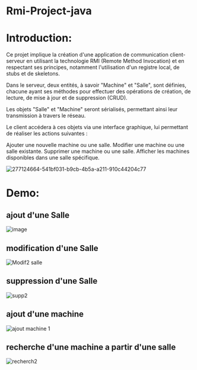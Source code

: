 # Rmi-Project-java

# Introduction:

Ce projet implique la création d'une application de communication client-serveur en utilisant la technologie RMI (Remote Method Invocation) et en respectant ses principes, notamment l'utilisation d'un registre local, de stubs et de skeletons.

Dans le serveur, deux entités, à savoir "Machine" et "Salle", sont définies, chacune ayant ses méthodes pour effectuer des opérations de création, de lecture, de mise à jour et de suppression (CRUD).

Les objets "Salle" et "Machine" seront sérialisés, permettant ainsi leur transmission à travers le réseau.

Le client accédera à ces objets via une interface graphique, lui permettant de réaliser les actions suivantes :

Ajouter une nouvelle machine ou une salle.
Modifier une machine ou une salle existante.
Supprimer une machine ou une salle.
Afficher les machines disponibles dans une salle spécifique.

![277124664-541bf031-b9cb-4b5a-a211-910c44204c77](https://github.com/HIND20001/Rmi-Project-java/assets/86012128/4cb2b6ed-5880-4352-b615-8cadf9372fd4)




# Demo:
 ## ajout d'une Salle
 ![image](https://github.com/HIND20001/Rmi-Project-java/assets/86012128/7bb48cac-d3a3-4544-a76f-dc446c054a8b)
   ## modification d'une Salle
   ![Modif2 salle](https://github.com/HIND20001/Rmi-Project-java/assets/86012128/f5b90d80-1507-4ccb-a716-afb0ab96ce7d)
   ## suppression d'une Salle
   ![supp2](https://github.com/HIND20001/Rmi-Project-java/assets/86012128/daa0e228-35d9-4c8b-8bad-d76571f5aa46)

 ## ajout d'une machine
 ![ajout machine 1](https://github.com/HIND20001/Rmi-Project-java/assets/86012128/befef760-3f6c-4e5b-83cf-f8027d71cf05)
  ## recherche d'une machine a partir d'une salle
  ![recherch2](https://github.com/HIND20001/Rmi-Project-java/assets/86012128/0b8f6700-dbdc-49f0-b68c-4d0196b414a8)


 
